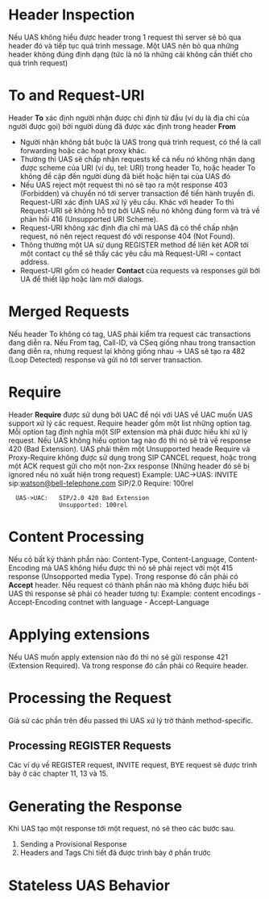 # Header Inspection
Nếu UAS không hiểu được header trong 1 request thì server sẽ bỏ qua header đó và tiếp tục quá trình message. Một UAS nên bỏ qua những header không đúng định dạng (tức là nó là những cái không cần thiết cho quá trình request)
# To and Request-URI
Header **To** xác định người nhận được chỉ định từ đầu (ví dụ là địa chỉ của người được gọi) bởi người dùng đã được xác định trong header **From**
- Người nhận không bắt buộc là UAS trong quá trình request, có thể là call forwarding hoặc các hoạt proxy khác. 
- Thường thì UAS sẽ chấp nhận requests kể cả nếu nó không nhận dạng được scheme của URI (ví dụ, tel: URI) trong header To, hoặc header To không đề cập đến người dùng đã biết hoặc hiện tại của UAS đó
- Nếu UAS reject một request thì nó sẽ tạo ra một response 403 (Forbidden) và chuyển nó tới server transaction để tiến hành truyền đi.
Request-URI xác định UAS xử lý yêu cầu. Khác với header To thì Request-URI sẽ không hỗ trợ bởi UAS nếu nó không đúng form và trả về phản hồi 416 (Unsupported URI Scheme). 
- Request-URI không xác định địa chỉ mà UAS đã có thể chấp nhận request, nó nên reject request đó với response 404 (Not Found). 
- Thông thường một UA sử dụng REGISTER method để liên két AOR tới một contact cụ thể sẽ thấy các yêu cầu mà Request-URI ~ contact address.
- Request-URI gồm có header **Contact** của requests và responses gửi bởi UA để thiết lập hoặc làm mới dialogs.
# Merged Requests
Nếu header To không có tag, UAS phải kiểm tra request các transactions đang diễn ra. 
Nếu From tag, Call-ID, và CSeq giống nhau trong transaction đang diễn ra, nhưng request lại không giống nhau
-> UAS sẽ tạo ra 482 (Loop Detected) response và gửi nó tới server transaction. 
# Require
Header **Require** được sử dụng bởi UAC để nói với UAS về UAC muốn UAS support xử lý các request. Require header gồm một list những option tag.  Mỗi option tag định nghĩa một SIP extension mà phải được hiểu khi xử lý request. 
Nếu UAS không hiểu option tag nào đó thì nó sẽ trả về response 420 (Bad Extension). UAS phải thêm một Unsupported heade
Require và Proxy-Require không được sử dụng trong SIP CANCEL request, hoặc trong một ACK request gửi cho một non-2xx response (Những header đó sẽ bị ignored nếu nó xuất hiện trong request)
Example: 
      UAC->UAS:   INVITE sip:watson@bell-telephone.com SIP/2.0
                  Require: 100rel

      UAS->UAC:   SIP/2.0 420 Bad Extension
                  Unsupported: 100rel
                  
# Content Processing
Nếu có bất kỳ thành phần nào: Content-Type, Content-Language, Content-Encoding mà UAS không hiểu được thì nó sẽ phải reject với một 415 response (Unsopported media Type). Trong response đó cần phải có **Accept** header. Nếu request có thành phần nào mà không được hiểu bởi UAS thì response sẽ phải có header tương tự: 
Example: content encodings - Accept-Encoding
         contnet with language - Accept-Language
# Applying extensions
Nếu UAS muốn apply extension nào đó thì nó sẽ gửi response 421 (Extension Required). Và trong response đó cần phải có Require header.
# Processing the Request
Giả sử các phần trên đều passed thì UAS xử lý trở thành method-specific. 
## Processing REGISTER Requests
Các ví dụ về REGISTER request, INVITE request, BYE request sẽ được trình bày ở các chapter 11, 13 và 15. 
# Generating the Response
Khi UAS tạo một response tới một request, nó sẽ theo các bước sau.
1. Sending a Provisional Response
2. Headers and Tags
Chi tiết đã được trình bày ở phần trước 
# Stateless UAS Behavior


